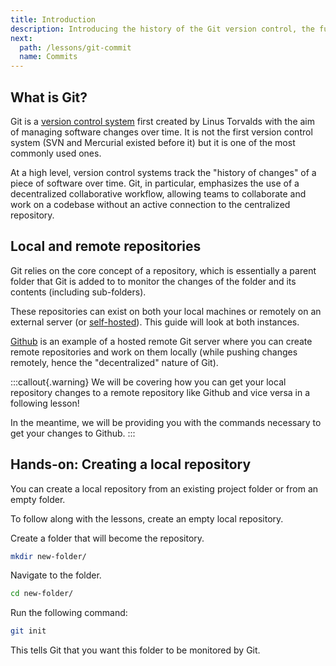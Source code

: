 ```yaml
---
title: Introduction
description: Introducing the history of the Git version control, the fundamental ideas of Git, and Github.
next:
  path: /lessons/git-commit
  name: Commits
---
```


## What is Git?

Git is a [version control system](https://www.atlassian.com/git/tutorials/what-is-version-control) first created by Linus Torvalds with the aim of managing software changes over time. It is not the first version control system (SVN and Mercurial existed before it) but it is one of the most commonly used ones.

At a high level, version control systems track the "history of changes" of a piece of software over time. Git, in particular, emphasizes the use of a decentralized collaborative workflow, allowing teams to collaborate and work on a codebase without an active connection to the centralized repository.

## Local and remote repositories

Git relies on the core concept of a repository, which is essentially a parent folder that Git is added to to monitor the changes of the folder and its contents (including sub-folders).

These repositories can exist on both your local machines or remotely on an external server (or [self-hosted](https://about.gitea.com/)). This guide will look at both instances.

[Github](https://github.com) is an example of a hosted remote Git server where you can create remote repositories and work on them locally (while pushing changes remotely, hence the "decentralized" nature of Git).

:::callout{.warning}
We will be covering how you can get your local repository changes to a remote repository like Github and vice versa in a following lesson!

In the meantime, we will be providing you with the commands necessary to get your changes to Github.
:::

## Hands-on: Creating a local repository

You can create a local repository from an existing project folder or from an empty folder.

To follow along with the lessons, create an empty local repository.

Create a folder that will become the repository.

```bash
mkdir new-folder/
```

Navigate to the folder.

```bash
cd new-folder/
```

Run the following command:

```bash
git init
```

This tells Git that you want this folder to be monitored by Git.
